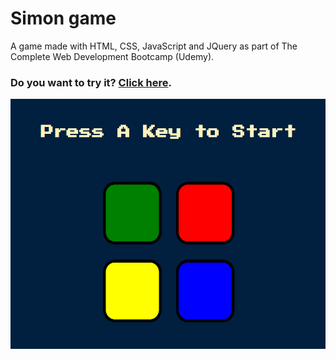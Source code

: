 # Simon game

A game made with HTML, CSS, JavaScript and JQuery as part of The Complete Web Development Bootcamp (Udemy).

### Do you want to try it? [Click here](https://scmoreira.github.io/Simon-game/).

<img width='700' height='400' src='./image.PNG' alt='screenShot'>
